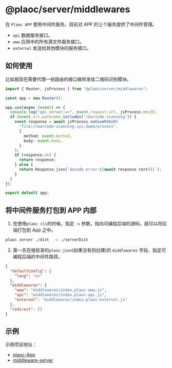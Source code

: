 # @plaoc/server/middlewares

<Badges name="@plaoc/server" />
<Platform supports="iOS,Android,MacOS,Windows" />

在 `Plaoc APP` 使用中间件服务。目前对 APP 的三个服务提供了中间件管理。

- `api` 数据服务接口。
- `www` 应用中的所有源文件服务接口。
- `external` 发送给其他模块的服务接口。

## 如何使用

比如我现在需要代理一些路由的接口做转发给二维码识别模块。

```ts
import { Router, jsProcess } from "@plaoc/server/middlewares";

const app = new Router();

app.use(async (event) => {
  console.log("api server:=>", event.request.url, jsProcess.mmid);
  if (event.url.pathname.includes("/barcode-scanning")) {
    const response = await jsProcess.nativeFetch(
      "file://barcode-scanning.sys.dweb/process",
      {
        method: event.method,
        body: event.body,
      }
    );
    if (response.ok) {
      return response;
    } else {
      return Response.json(`decode error:${await response.text()}`);
    }
  }
});

export default app;
```

## 将中间件服务打包到 APP 内部

1. 在使用`plaoc cli`的时候，指定 `-s` 参数，指向可编程后端的源码，就可以将后端打包到 App 之中。

```bash
plaoc server ./dist  -s ./serverDist
```

2. 第一先在根目录的`plaoc.json`(如果没有则创建)的 `middlewares` 字段，指定可编程后端的中间件路径。

```json
{
  "defaultConfig": {
    "lang": "en"
  },
  "middlewares": {
    "www": "middlewares/index.plaoc-www.js",
    "api": "middlewares/index.plaoc-api.js",
    "external": "middlewares/index.plaoc-external.js"
  },
  "redirect": []
}
```

## 示例

示例项目地址：

- [plaoc-App](https://github.com/BioforestChain/dweb_browser/tree/main/toolkit/plaoc/examples/plugin-demo)
- [middleware-server](https://github.com/BioforestChain/dweb_browser/tree/main/toolkit/plaoc/examples/plaoc-server)
